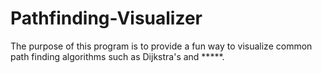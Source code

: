 # Pathfinding-Visualizer
The purpose of this program is to provide a fun way to visualize
common path finding algorithms such as Dijkstra's and *****.

